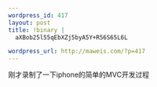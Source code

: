 ```yaml
--- 
wordpress_id: 417
layout: post
title: !binary |
  aXBob25l55qEbXZj5byA5Y+R56S65L6L

wordpress_url: http://maweis.com/?p=417
---
```

刚才录制了一下iphone的简单的MVC开发过程

<object width="425" height="344" data="http://www.youtube.com/v/KT3I1R-4Zts&amp;hl=zh&amp;fs=1" type="application/x-shockwave-flash"><param name="allowFullScreen" value="true" /><param name="allowscriptaccess" value="always" /><param name="src" value="http://www.youtube.com/v/KT3I1R-4Zts&amp;hl=zh&amp;fs=1" /><param name="allowfullscreen" value="true" /></object>
